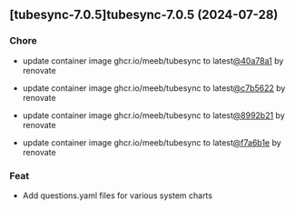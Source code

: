 

## [tubesync-7.0.5]tubesync-7.0.5 (2024-07-28)

### Chore



- update container image ghcr.io/meeb/tubesync to latest[@40a78a1](https://github.com/40a78a1) by renovate

- update container image ghcr.io/meeb/tubesync to latest[@c7b5622](https://github.com/c7b5622) by renovate

- update container image ghcr.io/meeb/tubesync to latest[@8992b21](https://github.com/8992b21) by renovate

- update container image ghcr.io/meeb/tubesync to latest[@f7a6b1e](https://github.com/f7a6b1e) by renovate

### Feat



- Add questions.yaml files for various system charts